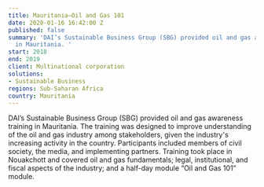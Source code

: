```yaml
---
title: Mauritania—Oil and Gas 101
date: 2020-01-16 16:42:00 Z
published: false
summary: 'DAI’s Sustainable Business Group (SBG) provided oil and gas awareness training
  in Mauritania. '
start: 2018
end: 2019
client: Multinational corporation
solutions:
- Sustainable Business
regions: Sub-Saharan Africa
country: Mauritania
---
```


DAI’s Sustainable Business Group (SBG) provided oil and gas awareness training in Mauritania. The training was designed to improve understanding of the oil and gas industry among stakeholders, given the industry's increasing activity in the country. Participants included members of civil society, the media, and implementing partners. Training took place in Nouakchott and covered oil and gas fundamentals; legal, institutional, and fiscal aspects of the industry; and a half-day module “Oil and Gas 101” module.   